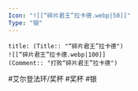 ```yaml
---
Icon: "![[“碎片君王”拉卡德.webp|50]]"
Type: "银"
---
```

```ad-common-silver-trophy
title: (Title:: "“碎片君王”拉卡德")
![[“碎片君王”拉卡德.webp|100]]
(Comment:: "打败“碎片君王”拉卡德")
```

#艾尔登法环/奖杯 #奖杯 #银